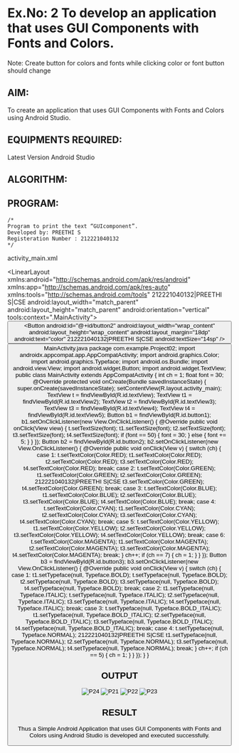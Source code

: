 # Ex.No: 2 To develop an application that uses GUI Components with Fonts and Colors. 
Note: Create button for colors and fonts while clicking color or font button should change 


## AIM:

To create an application that uses GUI Components with Fonts and Colors using Android Studio.

## EQUIPMENTS REQUIRED:

Latest Version Android Studio

## ALGORITHM:


## PROGRAM:
```
/*
Program to print the text “GUIcomponent”.
Developed by: PREETHI S
Registeration Number : 212221040132
*/
```
activity_main.xml
<?xml version="1.0" encoding="utf-8"?>
<LinearLayout xmlns:android="http://schemas.android.com/apk/res/android"
xmlns:app="http://schemas.android.com/apk/res-auto"
xmlns:tools="http://schemas.android.com/tools"
212221040132|PREETHI S|CSE
android:layout_width="match_parent"
android:layout_height="match_parent"
android:orientation="vertical"
tools:context=".MainActivity">
<TextView
android:id="@+id/textView"
android:layout_width="match_parent"
android:layout_height="wrap_content"
android:layout_margin="30dp"
android:gravity="center"
android:text="Student Details"
android:textSize="25sp"
android:textStyle="bold" />
<TextView
android:id="@+id/textView2"
android:layout_width="match_parent"
android:layout_height="wrap_content"
android:layout_margin="30dp"
android:gravity="left"
android:text="Name:Preethi S"
android:textSize="25sp"
android:textStyle="bold" />
<TextView
android:id="@+id/textView3"
android:layout_width="match_parent"
android:layout_height="wrap_content"
android:layout_margin="30dp"
android:gravity="left"
android:text="Reg_NO:212221040132"
android:textSize="25sp"
android:textStyle="bold" />
<TextView
android:id="@+id/textView4"
android:layout_width="match_parent"
android:layout_height="wrap_content"
android:layout_margin="30dp"
android:gravity="left"
android:text="Department:CSE"
android:textSize="25sp"
android:textStyle="bold" />
<TextView
android:id="@+id/textView5"
android:layout_width="match_parent"
android:layout_height="wrap_content"
android:layout_margin="30dp"
android:gravity="left"
android:text="Year:2nd Year"
android:textSize="25sp"
android:textStyle="bold" />
<LinearLayout
android:layout_width="match_parent"
android:layout_height="match_parent"
android:orientation="horizontal">
<Button
android:id="@+id/button1"
android:layout_width="108dp"
android:layout_height="wrap_content"
android:layout_margin="18dp"
android:text="size"
android:textSize="14sp" />
<Button
android:id="@+id/button2"
android:layout_width="wrap_content"
android:layout_height="wrap_content"
android:layout_margin="18dp"
android:text="color"
212221040132|PREETHI S|CSE
android:textSize="14sp" />
<Button
android:id="@+id/button3"
android:layout_width="wrap_content"
android:layout_height="wrap_content"
android:layout_margin="18dp"
android:text="Style"
android:textSize="15sp" />
</LinearLayout>
</LinearLayout>
MainActivity.java
package com.example.Project02;
import androidx.appcompat.app.AppCompatActivity;
import android.graphics.Color;
import android.graphics.Typeface;
import android.os.Bundle;
import android.view.View;
import android.widget.Button;
import android.widget.TextView;
public class MainActivity extends AppCompatActivity {
int ch = 1;
float font = 30;
@Override
protected void onCreate(Bundle savedInstanceState) {
super.onCreate(savedInstanceState);
setContentView(R.layout.activity_main);
TextView t = findViewById(R.id.textView);
TextView t1 = findViewById(R.id.textView2);
TextView t2 = findViewById(R.id.textView3);
TextView t3 = findViewById(R.id.textView4);
TextView t4 = findViewById(R.id.textView5);
Button b1 = findViewById(R.id.button1);
b1.setOnClickListener(new View.OnClickListener() {
@Override
public void onClick(View view) {
t.setTextSize(font);
t1.setTextSize(font);
t2.setTextSize(font);
t3.setTextSize(font);
t4.setTextSize(font);
if (font == 50) {
font = 30;
} else {
font += 5;
}
}
});
Button b2 = findViewById(R.id.button2);
b2.setOnClickListener(new View.OnClickListener() {
@Override
public void onClick(View v) {
switch (ch) {
case 1:
t.setTextColor(Color.RED);
t1.setTextColor(Color.RED);
t2.setTextColor(Color.RED);
t3.setTextColor(Color.RED);
t4.setTextColor(Color.RED);
break;
case 2:
t.setTextColor(Color.GREEN);
t1.setTextColor(Color.GREEN);
t2.setTextColor(Color.GREEN);
212221040132|PREETHI S|CSE
t3.setTextColor(Color.GREEN);
t4.setTextColor(Color.GREEN);
break;
case 3:
t.setTextColor(Color.BLUE);
t1.setTextColor(Color.BLUE);
t2.setTextColor(Color.BLUE);
t3.setTextColor(Color.BLUE);
t4.setTextColor(Color.BLUE);
break;
case 4:
t.setTextColor(Color.CYAN);
t1.setTextColor(Color.CYAN);
t2.setTextColor(Color.CYAN);
t3.setTextColor(Color.CYAN);
t4.setTextColor(Color.CYAN);
break;
case 5:
t.setTextColor(Color.YELLOW);
t1.setTextColor(Color.YELLOW);
t2.setTextColor(Color.YELLOW);
t3.setTextColor(Color.YELLOW);
t4.setTextColor(Color.YELLOW);
break;
case 6:
t.setTextColor(Color.MAGENTA);
t1.setTextColor(Color.MAGENTA);
t2.setTextColor(Color.MAGENTA);
t3.setTextColor(Color.MAGENTA);
t4.setTextColor(Color.MAGENTA);
break;
}
ch++;
if (ch == 7) {
ch = 1;
}
}
});
Button b3 = findViewById(R.id.button3);
b3.setOnClickListener(new View.OnClickListener() {
@Override
public void onClick(View v) {
switch (ch) {
case 1:
t1.setTypeface(null, Typeface.BOLD);
t.setTypeface(null, Typeface.BOLD);
t2.setTypeface(null, Typeface.BOLD);
t3.setTypeface(null, Typeface.BOLD);
t4.setTypeface(null, Typeface.BOLD);
break;
case 2:
t1.setTypeface(null, Typeface.ITALIC);
t.setTypeface(null, Typeface.ITALIC);
t2.setTypeface(null, Typeface.ITALIC);
t3.setTypeface(null, Typeface.ITALIC);
t4.setTypeface(null, Typeface.ITALIC);
break;
case 3:
t.setTypeface(null, Typeface.BOLD_ITALIC);
t1.setTypeface(null, Typeface.BOLD_ITALIC);
t2.setTypeface(null, Typeface.BOLD_ITALIC);
t3.setTypeface(null, Typeface.BOLD_ITALIC);
t4.setTypeface(null, Typeface.BOLD_ITALIC);
break;
case 4:
t.setTypeface(null, Typeface.NORMAL);
212221040132|PREETHI S|CSE
t1.setTypeface(null, Typeface.NORMAL);
t2.setTypeface(null, Typeface.NORMAL);
t3.setTypeface(null, Typeface.NORMAL);
t4.setTypeface(null, Typeface.NORMAL);
break;
}
ch++;
if (ch == 5) {
ch = 1;
}
}
});
}
}

## OUTPUT

![P24](https://github.com/Preethi132/Mobile-Application-Development/assets/136288465/cf898be3-7cc1-470e-8fec-6aeeb5284201)
![P21](https://github.com/Preethi132/Mobile-Application-Development/assets/136288465/796cccd9-d0cc-42ca-9d23-44745cf8727c)
![P22](https://github.com/Preethi132/Mobile-Application-Development/assets/136288465/29657530-e444-46ae-a3d5-87942e6e042d)
![P23](https://github.com/Preethi132/Mobile-Application-Development/assets/136288465/a5beae50-fbbb-4300-9fde-d184e541695b)



## RESULT
Thus a Simple Android Application that uses GUI Components with Fonts and Colors using Android Studio is developed and executed successfully.


